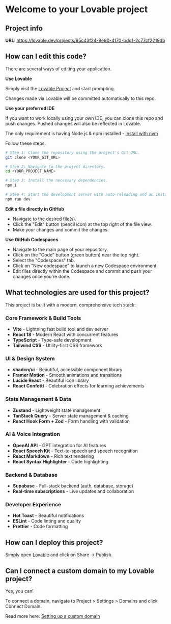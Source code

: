 # Welcome to your Lovable project

## Project info

**URL**: https://lovable.dev/projects/95c43f24-9e90-4170-bdd1-2c77cf2219db
## How can I edit this code?

There are several ways of editing your application.

**Use Lovable**

Simply visit the [Lovable Project](https://lovable.dev/projects/95c43f24-9e90-4170-bdd1-2c77cf2219db) and start prompting.

Changes made via Lovable will be committed automatically to this repo.

**Use your preferred IDE**

If you want to work locally using your own IDE, you can clone this repo and push changes. Pushed changes will also be reflected in Lovable.

The only requirement is having Node.js & npm installed - [install with nvm](https://github.com/nvm-sh/nvm#installing-and-updating)

Follow these steps:

```sh
# Step 1: Clone the repository using the project's Git URL.
git clone <YOUR_GIT_URL>

# Step 2: Navigate to the project directory.
cd <YOUR_PROJECT_NAME>

# Step 3: Install the necessary dependencies.
npm i

# Step 4: Start the development server with auto-reloading and an instant preview.
npm run dev
```

**Edit a file directly in GitHub**

- Navigate to the desired file(s).
- Click the "Edit" button (pencil icon) at the top right of the file view.
- Make your changes and commit the changes.

**Use GitHub Codespaces**

- Navigate to the main page of your repository.
- Click on the "Code" button (green button) near the top right.
- Select the "Codespaces" tab.
- Click on "New codespace" to launch a new Codespace environment.
- Edit files directly within the Codespace and commit and push your changes once you're done.

## What technologies are used for this project?

This project is built with a modern, comprehensive tech stack:

### Core Framework & Build Tools
- **Vite** - Lightning fast build tool and dev server
- **React 18** - Modern React with concurrent features
- **TypeScript** - Type-safe development
- **Tailwind CSS** - Utility-first CSS framework

### UI & Design System  
- **shadcn/ui** - Beautiful, accessible component library
- **Framer Motion** - Smooth animations and transitions
- **Lucide React** - Beautiful icon library
- **React Confetti** - Celebration effects for learning achievements

### State Management & Data
- **Zustand** - Lightweight state management
- **TanStack Query** - Server state management & caching
- **React Hook Form + Zod** - Form handling with validation

### AI & Voice Integration
- **OpenAI API** - GPT integration for AI features
- **React Speech Kit** - Text-to-speech and speech recognition
- **React Markdown** - Rich text rendering
- **React Syntax Highlighter** - Code highlighting

### Backend & Database
- **Supabase** - Full-stack backend (auth, database, storage)
- **Real-time subscriptions** - Live updates and collaboration

### Developer Experience
- **Hot Toast** - Beautiful notifications
- **ESLint** - Code linting and quality
- **Prettier** - Code formatting

## How can I deploy this project?

Simply open [Lovable](https://lovable.dev/projects/95c43f24-9e90-4170-bdd1-2c77cf2219db) and click on Share -> Publish.

## Can I connect a custom domain to my Lovable project?

Yes, you can!

To connect a domain, navigate to Project > Settings > Domains and click Connect Domain.

Read more here: [Setting up a custom domain](https://docs.lovable.dev/tips-tricks/custom-domain#step-by-step-guide)
